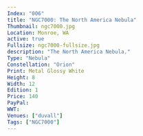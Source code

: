```yaml
---
Index: "006"
title: "NGC7000: The North America Nebula"
Thumbnail: ngc7000.jpg
Location: Monroe, WA
active: true
Fullsize: ngc7000-fullsize.jpg
description: "The North America Nebula." 
Type: "Nebula"
Constellation: "Orion"
Print: Metal Glossy White
Height: 8
Width: 12
Edition: 1
Price: 140
PayPal: 
WWT: 
Venues: ["duvall"]
Tags: ["NGC7000"]
---
```

